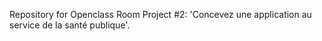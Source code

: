 Repository for Openclass Room Project #2: 'Concevez une application au service de la santé
publique'.
